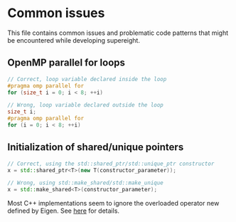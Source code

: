 # Common issues

This file contains common issues and problematic code patterns that might be
encountered while developing supereight.



## OpenMP parallel for loops

``` cpp
// Correct, loop variable declared inside the loop
#pragma omp parallel for
for (size_t i = 0; i < 8; ++i)

// Wrong, loop variable declared outside the loop
size_t i;
#pragma omp parallel for
for (i = 0; i < 8; ++i)
```



## Initialization of shared/unique pointers

``` cpp
// Correct, using the std::shared_ptr/std::unique_ptr constructor
x = std::shared_ptr<T>(new T(constructor_parameter));

// Wrong, using std::make_shared/std::make_unique
x = std::make_shared<T>(constructor_parameter);
```

Most C++ implementations seem to ignore the overloaded operator new defined by
Eigen. See [here](https://gitlab.com/libeigen/eigen/-/issues/1049) for details.

